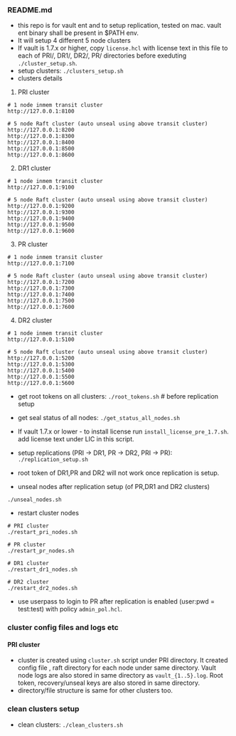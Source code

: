### README.md
- this repo is for vault ent and to setup replication, tested on mac. vault ent binary shall be present in $PATH env.
- It will setup 4 different 5 node clusters
- If vault is 1.7.x or higher, copy `license.hcl` with license text in this file to each of PRI/, DR1/, DR2/, PR/ directories before exeduting `./cluster_setup.sh`.
- setup clusters: `./clusters_setup.sh`
- clusters details

1. PRI cluster

```
# 1 node inmem transit cluster
http://127.0.0.1:8100
```

```
# 5 node Raft cluster (auto unseal using above transit cluster)
http://127.0.0.1:8200
http://127.0.0.1:8300
http://127.0.0.1:8400
http://127.0.0.1:8500
http://127.0.0.1:8600
```


2. DR1 cluster

```
# 1 node inmem transit cluster
http://127.0.0.1:9100
```

```
# 5 node Raft cluster (auto unseal using above transit cluster)
http://127.0.0.1:9200
http://127.0.0.1:9300
http://127.0.0.1:9400
http://127.0.0.1:9500
http://127.0.0.1:9600
```

3. PR cluster

```
# 1 node inmem transit cluster
http://127.0.0.1:7100
```

```
# 5 node Raft cluster (auto unseal using above transit cluster)
http://127.0.0.1:7200
http://127.0.0.1:7300
http://127.0.0.1:7400
http://127.0.0.1:7500
http://127.0.0.1:7600
```

4. DR2 cluster

```
# 1 node inmem transit cluster
http://127.0.0.1:5100
```

```
# 5 node Raft cluster (auto unseal using above transit cluster)
http://127.0.0.1:5200
http://127.0.0.1:5300
http://127.0.0.1:5400
http://127.0.0.1:5500
http://127.0.0.1:5600
```
- get root tokens on all clusters: `./root_tokens.sh` # before replication setup
- get seal status of all nodes: `./get_status_all_nodes.sh`
- If vault 1.7.x or lower - to install license run `install_license_pre_1.7.sh`. add license text under LIC in this script.
- setup replications (PRI -> DR1, PR -> DR2, PRI -> PR): `./replication_setup.sh`
- root token of DR1,PR and DR2 will not work once replication is setup.

- unseal nodes after replication setup (of PR,DR1 and DR2 clusters)

```
./unseal_nodes.sh
```
- restart cluster nodes

```
# PRI cluster
./restart_pri_nodes.sh

# PR cluster
./restart_pr_nodes.sh

# DR1 cluster
./restart_dr1_nodes.sh

# DR2 cluster
./restart_dr2_nodes.sh
```
- use userpass to login to PR after replication is enabled (user:pwd = test:test) with policy `admin_pol.hcl`.






### cluster config files and logs etc

#### PRI cluster
- cluster is created using `cluster.sh` script under PRI directory. It created config file , raft directory for each node under same directory. Vault node logs are also stored in same directory as `vault_{1..5}.log`. Root token, recovery/unseal keys are also stored in same directory.
- directory/file structure is same for other clusters too.



### clean clusters setup

- clean clusters: `./clean_clusters.sh`

